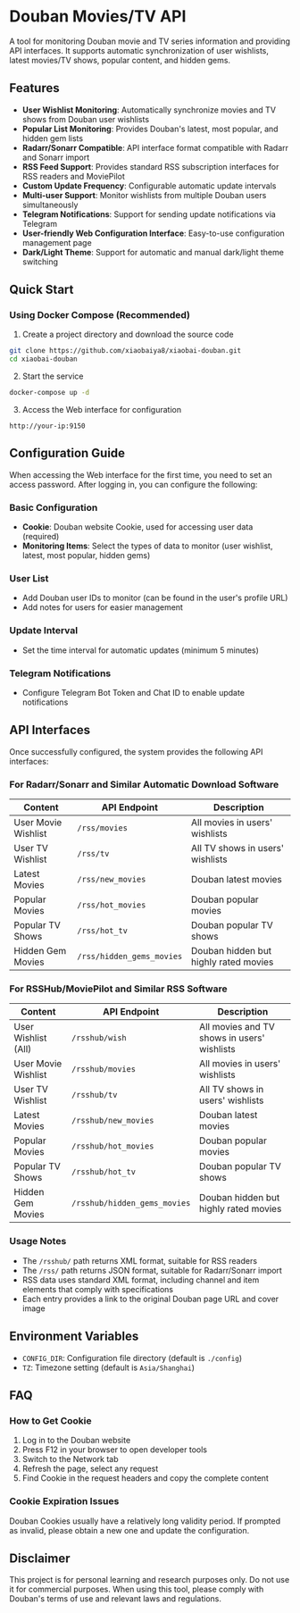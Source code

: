 # Douban Movies/TV API

A tool for monitoring Douban movie and TV series information and providing API interfaces. It supports automatic synchronization of user wishlists, latest movies/TV shows, popular content, and hidden gems.

## Features

- **User Wishlist Monitoring**: Automatically synchronize movies and TV shows from Douban user wishlists
- **Popular List Monitoring**: Provides Douban's latest, most popular, and hidden gem lists
- **Radarr/Sonarr Compatible**: API interface format compatible with Radarr and Sonarr import
- **RSS Feed Support**: Provides standard RSS subscription interfaces for RSS readers and MoviePilot
- **Custom Update Frequency**: Configurable automatic update intervals
- **Multi-user Support**: Monitor wishlists from multiple Douban users simultaneously
- **Telegram Notifications**: Support for sending update notifications via Telegram
- **User-friendly Web Configuration Interface**: Easy-to-use configuration management page
- **Dark/Light Theme**: Support for automatic and manual dark/light theme switching

## Quick Start

### Using Docker Compose (Recommended)

1. Create a project directory and download the source code

```bash
git clone https://github.com/xiaobaiya8/xiaobai-douban.git
cd xiaobai-douban
```

2. Start the service

```bash
docker-compose up -d
```

3. Access the Web interface for configuration

```
http://your-ip:9150
```

## Configuration Guide

When accessing the Web interface for the first time, you need to set an access password. After logging in, you can configure the following:

### Basic Configuration

- **Cookie**: Douban website Cookie, used for accessing user data (required)
- **Monitoring Items**: Select the types of data to monitor (user wishlist, latest, most popular, hidden gems)

### User List

- Add Douban user IDs to monitor (can be found in the user's profile URL)
- Add notes for users for easier management

### Update Interval

- Set the time interval for automatic updates (minimum 5 minutes)

### Telegram Notifications

- Configure Telegram Bot Token and Chat ID to enable update notifications

## API Interfaces

Once successfully configured, the system provides the following API interfaces:

### For Radarr/Sonarr and Similar Automatic Download Software

| Content | API Endpoint | Description |
| ---- | ---- | ---- |
| User Movie Wishlist | `/rss/movies` | All movies in users' wishlists |
| User TV Wishlist | `/rss/tv` | All TV shows in users' wishlists |
| Latest Movies | `/rss/new_movies` | Douban latest movies |
| Popular Movies | `/rss/hot_movies` | Douban popular movies |
| Popular TV Shows | `/rss/hot_tv` | Douban popular TV shows |
| Hidden Gem Movies | `/rss/hidden_gems_movies` | Douban hidden but highly rated movies |

### For RSSHub/MoviePilot and Similar RSS Software

| Content | API Endpoint | Description |
| ---- | ---- | ---- |
| User Wishlist (All) | `/rsshub/wish` | All movies and TV shows in users' wishlists |
| User Movie Wishlist | `/rsshub/movies` | All movies in users' wishlists |
| User TV Wishlist | `/rsshub/tv` | All TV shows in users' wishlists |
| Latest Movies | `/rsshub/new_movies` | Douban latest movies |
| Popular Movies | `/rsshub/hot_movies` | Douban popular movies |
| Popular TV Shows | `/rsshub/hot_tv` | Douban popular TV shows |
| Hidden Gem Movies | `/rsshub/hidden_gems_movies` | Douban hidden but highly rated movies |

### Usage Notes

- The `/rsshub/` path returns XML format, suitable for RSS readers
- The `/rss/` path returns JSON format, suitable for Radarr/Sonarr import
- RSS data uses standard XML format, including channel and item elements that comply with specifications
- Each entry provides a link to the original Douban page URL and cover image

## Environment Variables

- `CONFIG_DIR`: Configuration file directory (default is `./config`)
- `TZ`: Timezone setting (default is `Asia/Shanghai`)

## FAQ

### How to Get Cookie

1. Log in to the Douban website
2. Press F12 in your browser to open developer tools
3. Switch to the Network tab
4. Refresh the page, select any request
5. Find Cookie in the request headers and copy the complete content

### Cookie Expiration Issues

Douban Cookies usually have a relatively long validity period. If prompted as invalid, please obtain a new one and update the configuration.

## Disclaimer

This project is for personal learning and research purposes only. Do not use it for commercial purposes. When using this tool, please comply with Douban's terms of use and relevant laws and regulations. 